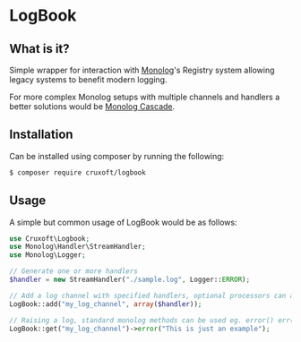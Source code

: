 # LogBook

## What is it?

Simple wrapper for interaction with [Monolog](https://github.com/Seldaek/monolog)'s Registry system allowing legacy systems to benefit modern logging.

For more complex Monolog setups with multiple channels and handlers a better solutions would be [Monolog Cascade](https://github.com/theorchard/monolog-cascade).

## Installation

Can be installed using composer by running the following:

```sh
$ composer require cruxoft/logbook
```

## Usage

A simple but common usage of LogBook would be as follows: 

```php
use Cruxoft\Logbook;
use Monolog\Handler\StreamHandler;
use Monolog\Logger;

// Generate one or more handlers
$handler = new StreamHandler("./sample.log", Logger::ERROR);

// Add a log channel with specified handlers, optional processors can also be added
LogBook::add("my_log_channel", array($handler));

// Raising a log, standard monolog methods can be used eg. error() err(), addError()
LogBook::get("my_log_channel")->error("This is just an example");
```
